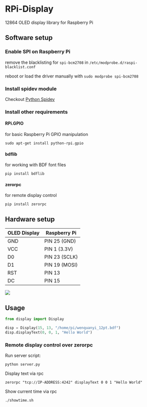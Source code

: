 # RPi-Display
12864 OLED display library for Raspberry Pi

## Software setup

### Enable SPI on Raspberry Pi

remove the blacklisting for `spi-bcm2708` in `/etc/modprobe.d/raspi-blacklist.conf`

reboot or load the driver manually with `sudo modprobe spi-bcm2708`

### Install spidev module

Checkout [Python Spidev](https://github.com/doceme/py-spidev)

### Install other requirements

#### RPi.GPIO

for basic Raspberry Pi GPIO manipulation

`sudo apt-get install python-rpi.gpio`

#### bdflib

for working with BDF font files

`pip install bdflib`

#### zerorpc

for remote display control

`pip install zerorpc`

## Hardware setup

| OLED Display  | Raspberry Pi  |
| ------------- | ------------- |
| GND           | PIN 25 (GND)  |
| VCC           | PIN 1  (3.3V) |
| D0            | PIN 23 (SCLK) |
| D1            | PIN 19 (MOSI) |
| RST           | PIN 13        |
| DC            | PIN 15        |

![](http://elinux.org/images/8/80/Pi-GPIO-header-26-sm.png)

## Usage

```python
from display import Display

disp = Display(15, 13, "/home/pi/wenquanyi_12pt.bdf")
disp.displayText(0, 0, 1, "Hello World")
```
### Remote display control over zerorpc

Run server script:

`python server.py`

Display text via rpc

`zerorpc "tcp://IP-ADDRESS:4242" displayText 0 0 1 "Hello World"`

Show current time via rpc

`./showtime.sh`
